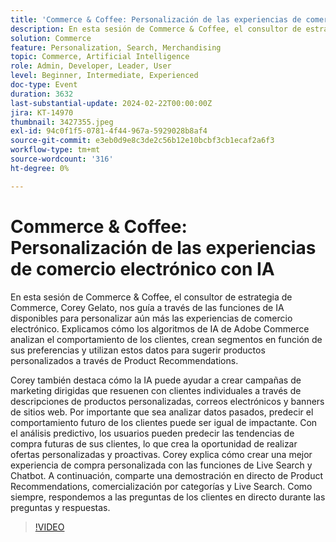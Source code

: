 ```yaml
---
title: 'Commerce & Coffee: Personalización de las experiencias de comercio electrónico con IA'
description: En esta sesión de Commerce & Coffee, el consultor de estrategia de Commerce, Corey Gelato, nos guía a través de las funciones de IA disponibles para personalizar aún más las experiencias de comercio electrónico. Explicamos cómo los algoritmos de IA de Adobe Commerce analizan el comportamiento de los clientes, crean segmentos en función de sus preferencias y utilizan estos datos para sugerir productos personalizados a través de Product Recommendations. Corey también destaca cómo la IA puede ayudar a crear campañas de marketing dirigidas que resuenen con clientes individuales a través de descripciones de productos personalizadas, correos electrónicos y banners de sitios web. Por importante que sea analizar datos pasados, predecir el comportamiento futuro de los clientes puede ser igual de impactante. Con el análisis predictivo, los usuarios pueden predecir las tendencias de compra futuras de sus clientes, lo que crea la oportunidad de realizar ofertas personalizadas y proactivas. Corey explica cómo crear una mejor experiencia de compra personalizada con las funciones de Live Search y Chatbot. A continuación, comparte una demostración en directo de Product Recommendations, comercialización por categorías y Live Search. Como siempre, respondemos a las preguntas de los clientes en directo durante las preguntas y respuestas.
solution: Commerce
feature: Personalization, Search, Merchandising
topic: Commerce, Artificial Intelligence
role: Admin, Developer, Leader, User
level: Beginner, Intermediate, Experienced
doc-type: Event
duration: 3632
last-substantial-update: 2024-02-22T00:00:00Z
jira: KT-14970
thumbnail: 3427355.jpeg
exl-id: 94c0f1f5-0781-4f44-967a-5929028b8af4
source-git-commit: e3eb0d9e8c3de2c56b12e10bcbf3cb1ecaf2a6f3
workflow-type: tm+mt
source-wordcount: '316'
ht-degree: 0%

---
```


# Commerce &amp; Coffee: Personalización de las experiencias de comercio electrónico con IA

En esta sesión de Commerce &amp; Coffee, el consultor de estrategia de Commerce, Corey Gelato, nos guía a través de las funciones de IA disponibles para personalizar aún más las experiencias de comercio electrónico. Explicamos cómo los algoritmos de IA de Adobe Commerce analizan el comportamiento de los clientes, crean segmentos en función de sus preferencias y utilizan estos datos para sugerir productos personalizados a través de Product Recommendations.

Corey también destaca cómo la IA puede ayudar a crear campañas de marketing dirigidas que resuenen con clientes individuales a través de descripciones de productos personalizadas, correos electrónicos y banners de sitios web. Por importante que sea analizar datos pasados, predecir el comportamiento futuro de los clientes puede ser igual de impactante. Con el análisis predictivo, los usuarios pueden predecir las tendencias de compra futuras de sus clientes, lo que crea la oportunidad de realizar ofertas personalizadas y proactivas. Corey explica cómo crear una mejor experiencia de compra personalizada con las funciones de Live Search y Chatbot. A continuación, comparte una demostración en directo de Product Recommendations, comercialización por categorías y Live Search. Como siempre, respondemos a las preguntas de los clientes en directo durante las preguntas y respuestas.

>[!VIDEO](https://video.tv.adobe.com/v/3427493/?learn=on)
